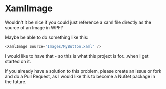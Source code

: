 XamlImage
=========

Wouldn't it be nice if you could just reference a xaml file directly as the source of an Image in WPF?

Maybe be able to do something like this:
``` C#
<XamlImage Source="Images/MyButton.xaml" />
```
I would like to have that - so this is what this project is for...when I get started on it.

If you already have a solution to this problem, please create an issue or fork and do a Pull Request, as I would like this to become a NuGet package in the future.
